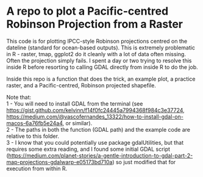 # A repo to plot a Pacific-centred Robinson Projection from a Raster

This code is for plotting IPCC-style Robinson projections centred on the dateline (standard for ocean-based outputs). 
This is extremely problematic in R - raster, tmap, ggplot2 do it cleanly with a lot of data often missing. Often the projection simply fails. I spent a day or two trying to resolve this inside R before resorting to calling GDAL directly from inside R to do the job. 

Inside this repo is a function that does the trick, an example plot, a practice raster, and a Pacific-centred, Robinson projected shapefile.

Note that:    
  1 - You will need to install GDAL from the terminal (see https://gist.github.com/kelvinn/f14f0fc24445a7994368f984c3e37724, https://medium.com/@vascofernandes_13322/how-to-install-gdal-on-macos-6a76fb5e24a4, or similar).   
  2 - The paths in both the function (GDAL path) and the example code are relative to this folder.   
  3 - I know that you could potentially use package gdalUtilities, but that requires some extra reading, and I found some initial GDAL script (https://medium.com/planet-stories/a-gentle-introduction-to-gdal-part-2-map-projections-gdalwarp-e05173bd710a) so just modified that for execution from within R.    

